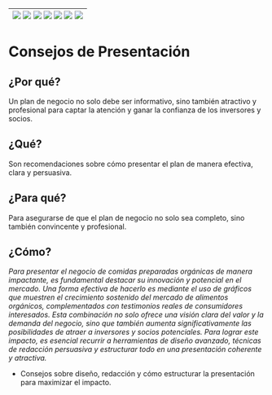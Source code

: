 <div align=right>

|[![](https://img.shields.io/badge/-Inicio-FFF?style=flat&logo=Emlakjet&logoColor=black)](/README.md) [![](https://img.shields.io/badge/-Introducción-FFF?style=flat)](/documentos/intro.md) [![](https://img.shields.io/badge/-Panorámica-FFF?style=flat)](/documentos/panorámica.md) [![](https://img.shields.io/badge/-Prompts-FFF?style=flat)](/documentos/prompts/README.md) [![](https://img.shields.io/badge/-Ingeniería_de_prompts-FFF?style=flat)](/documentos/ingenieriaDePrompts/README.md) [![](https://img.shields.io/badge/-Patrones-FFF?style=flat)](/documentos/ingenieriaDePrompts/patrones/README.md) [![](https://img.shields.io/badge/-casos_de_uso-FFF?style=flat)](/documentos/casosDeUso/README.md)|
|-|

</div>

# Consejos de Presentación

## ¿Por qué?

Un plan de negocio no solo debe ser informativo, sino también atractivo y profesional para captar la atención y ganar la confianza de los inversores y socios.

## ¿Qué?

Son recomendaciones sobre cómo presentar el plan de manera efectiva, clara y persuasiva.

## ¿Para qué?

Para asegurarse de que el plan de negocio no solo sea completo, sino también convincente y profesional.

## ¿Cómo?

*Para presentar el negocio de comidas preparadas orgánicas de manera impactante, es fundamental destacar su innovación y potencial en el mercado. Una forma efectiva de hacerlo es mediante el uso de gráficos que muestren el crecimiento sostenido del mercado de alimentos orgánicos, complementados con testimonios reales de consumidores interesados. Esta combinación no solo ofrece una visión clara del valor y la demanda del negocio, sino que también aumenta significativamente las posibilidades de atraer a inversores y socios potenciales. Para lograr este impacto, es esencial recurrir a herramientas de diseño avanzado, técnicas de redacción persuasiva y estructurar todo en una presentación coherente y atractiva.*

- Consejos sobre diseño, redacción y cómo estructurar la presentación para maximizar el impacto.
